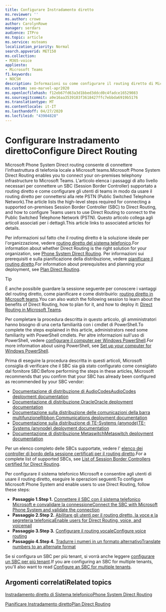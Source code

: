 ```yaml
---
title: Configurare Instradamento diretto
ms.reviewer: ''
ms.author: crowe
author: CarolynRowe
manager: serdars
audience: ITPro
ms.topic: article
ms.service: msteams
localization_priority: Normal
search.appverid: MET150
ms.collection:
- M365-voice
appliesto:
- Microsoft Teams
f1.keywords:
- NOCSH
description: Informazioni su come configurare il routing diretto di Microsoft Phone System per connettere l'infrastruttura di telefonia locale a Microsoft teams.
ms.custom: seo-marvel-apr2020
ms.openlocfilehash: f12eb67fd63a3d1bbed3ddcd0c4fadce16529083
ms.sourcegitcommit: a9e16aa3539103f3618427ffc7ebbda6919b5176
ms.translationtype: MT
ms.contentlocale: it-IT
ms.lasthandoff: 04/27/2020
ms.locfileid: "43904828"
---
```

# <a name="configure-direct-routing"></a><span data-ttu-id="98a9e-103">Configurare Instradamento diretto</span><span class="sxs-lookup"><span data-stu-id="98a9e-103">Configure Direct Routing</span></span>

<span data-ttu-id="98a9e-104">Microsoft Phone System Direct routing consente di connettere l'infrastruttura di telefonia locale a Microsoft teams.</span><span class="sxs-lookup"><span data-stu-id="98a9e-104">Microsoft Phone System Direct Routing enables you to connect your on-premises telephony infrastructure to Microsoft Teams.</span></span> <span data-ttu-id="98a9e-105">L'articolo elenca i passaggi di alto livello necessari per connettere un SBC (Session Border Controller) supportato a routing diretto e come configurare gli utenti di teams in modo da usare il routing diretto per connettersi alla rete PSTN (Public Switched Telephone Network).</span><span class="sxs-lookup"><span data-stu-id="98a9e-105">The article lists the high-level steps required for connecting a supported on-premises Session Border Controller (SBC) to Direct Routing, and how to configure Teams users to use Direct Routing to connect to the Public Switched Telephone Network (PSTN).</span></span> <span data-ttu-id="98a9e-106">Questo articolo collega agli articoli associati per i dettagli.</span><span class="sxs-lookup"><span data-stu-id="98a9e-106">This article links to associated articles for details.</span></span>  

<span data-ttu-id="98a9e-107">Per informazioni sul fatto che il routing diretto è la soluzione ideale per l'organizzazione, vedere [routing diretto del sistema telefonico](direct-routing-landing-page.md).</span><span class="sxs-lookup"><span data-stu-id="98a9e-107">For information about whether Direct Routing is the right solution for your organization, see [Phone System Direct Routing](direct-routing-landing-page.md).</span></span> <span data-ttu-id="98a9e-108">Per informazioni sui prerequisiti e sulla pianificazione della distribuzione, vedere [pianificare il routing diretto](direct-routing-plan.md).</span><span class="sxs-lookup"><span data-stu-id="98a9e-108">For information about prerequisites and planning your deployment, see [Plan Direct Routing](direct-routing-plan.md).</span></span>

> [!Tip]
> <span data-ttu-id="98a9e-109">È anche possibile guardare la sessione seguente per conoscere i vantaggi del routing diretto, come pianificare e come distribuirlo: [routing diretto in Microsoft teams](https://aka.ms/teams-direct-routing).</span><span class="sxs-lookup"><span data-stu-id="98a9e-109">You can also watch the following session to learn about the benefits of Direct Routing, how to plan for it, and how to deploy it: [Direct Routing in Microsoft Teams](https://aka.ms/teams-direct-routing).</span></span>

<span data-ttu-id="98a9e-110">Per completare la procedura descritta in questo articolo, gli amministratori hanno bisogno di una certa familiarità con i cmdlet di PowerShell.</span><span class="sxs-lookup"><span data-stu-id="98a9e-110">To complete the steps explained in this article, administrators need some familiarity with PowerShell cmdlets.</span></span> <span data-ttu-id="98a9e-111">Per altre informazioni sull'uso di PowerShell, vedere [configurare il computer per Windows PowerShell](https://docs.microsoft.com/SkypeForBusiness/set-up-your-computer-for-windows-powershell/set-up-your-computer-for-windows-powershell).</span><span class="sxs-lookup"><span data-stu-id="98a9e-111">For more information about using PowerShell, see [Set up your computer for Windows PowerShell](https://docs.microsoft.com/SkypeForBusiness/set-up-your-computer-for-windows-powershell/set-up-your-computer-for-windows-powershell).</span></span> 

<span data-ttu-id="98a9e-112">Prima di eseguire la procedura descritta in questi articoli, Microsoft consiglia di verificare che il SBC sia già stato configurato come consigliato dal fornitore SBC:</span><span class="sxs-lookup"><span data-stu-id="98a9e-112">Before performing the steps in these articles, Microsoft recommends that you confirm that your SBC has already been configured as recommended by your SBC vendor:</span></span> 

- [<span data-ttu-id="98a9e-113">Documentazione di distribuzione di AudioCodes</span><span class="sxs-lookup"><span data-stu-id="98a9e-113">AudioCodes deployment documentation</span></span>](https://www.audiocodes.com/solutions-products/products/products-for-microsoft-365/direct-routing-for-microsoft-teams)
- [<span data-ttu-id="98a9e-114">Documentazione di distribuzione Oracle</span><span class="sxs-lookup"><span data-stu-id="98a9e-114">Oracle deployment documentation</span></span>](https://www.oracle.com/industries/communications/enterprise-session-border-controller/microsoft.html)
- [<span data-ttu-id="98a9e-115">Documentazione sulla distribuzione delle comunicazioni della barra multifunzione</span><span class="sxs-lookup"><span data-stu-id="98a9e-115">Ribbon Communications deployment documentation</span></span>](https://ribboncommunications.com/solutions/enterprise-solutions/microsoft-solutions/direct-routing-microsoft-teams-calling)
- [<span data-ttu-id="98a9e-116">Documentazione sulla distribuzione di TE-Systems (anynode)</span><span class="sxs-lookup"><span data-stu-id="98a9e-116">TE-Systems (anynode) deployment documentation</span></span>](https://www.anynode.de/anynode-and-microsoft-teams/)
- [<span data-ttu-id="98a9e-117">Documentazione di distribuzione Metaswitch</span><span class="sxs-lookup"><span data-stu-id="98a9e-117">Metaswitch deployment documentation</span></span>](https://www.metaswitch.com/products/core-network/perimeta-sbc)

<span data-ttu-id="98a9e-118">Per un elenco completo delle SBCs supportate, vedere l' [elenco dei controller di bordo della sessione certificati per il routing diretto](direct-routing-border-controllers.md).</span><span class="sxs-lookup"><span data-stu-id="98a9e-118">For a complete list of supported SBCs, see [List of Session Border Controllers certified for Direct Routing](direct-routing-border-controllers.md).</span></span>

<span data-ttu-id="98a9e-119">Per configurare il sistema telefonico Microsoft e consentire agli utenti di usare il routing diretto, eseguire le operazioni seguenti:</span><span class="sxs-lookup"><span data-stu-id="98a9e-119">To configure Microsoft Phone System and enable users to use Direct Routing, follow these steps:</span></span> 

- <span data-ttu-id="98a9e-120">**Passaggio 1.**</span><span class="sxs-lookup"><span data-stu-id="98a9e-120">**Step 1.**</span></span> [<span data-ttu-id="98a9e-121">Connettere il SBC con il sistema telefonico Microsoft e convalidare la connessione</span><span class="sxs-lookup"><span data-stu-id="98a9e-121">Connect the SBC with Microsoft Phone System and validate the connection</span></span>](direct-routing-connect-the-sbc.md)
- <span data-ttu-id="98a9e-122">**Passaggio 2.**</span><span class="sxs-lookup"><span data-stu-id="98a9e-122">**Step 2.**</span></span> [<span data-ttu-id="98a9e-123">Abilitare gli utenti per il routing diretto, la voce e la segreteria telefonica</span><span class="sxs-lookup"><span data-stu-id="98a9e-123">Enable users for Direct Routing, voice, and voicemail</span></span>](direct-routing-enable-users.md)
- <span data-ttu-id="98a9e-124">**Passaggio 3.**</span><span class="sxs-lookup"><span data-stu-id="98a9e-124">**Step 3.**</span></span> [<span data-ttu-id="98a9e-125">Configurare il routing vocale</span><span class="sxs-lookup"><span data-stu-id="98a9e-125">Configure voice routing</span></span>](direct-routing-voice-routing.md)
- <span data-ttu-id="98a9e-126">**Passaggio 4.**</span><span class="sxs-lookup"><span data-stu-id="98a9e-126">**Step 4.**</span></span> [<span data-ttu-id="98a9e-127">Tradurre i numeri in un formato alternativo</span><span class="sxs-lookup"><span data-stu-id="98a9e-127">Translate numbers to an alternate format</span></span>](direct-routing-translate-numbers.md) 

<span data-ttu-id="98a9e-128">Se si configura un SBC per più tenant, si vorrà anche leggere [configurare un SBC per più tenant](direct-routing-sbc-multiple-tenants.md).</span><span class="sxs-lookup"><span data-stu-id="98a9e-128">If you are configuring an SBC for multiple tenants, you'll also want to read [Configure an SBC for multiple tenants](direct-routing-sbc-multiple-tenants.md).</span></span>


## <a name="related-topics"></a><span data-ttu-id="98a9e-129">Argomenti correlati</span><span class="sxs-lookup"><span data-stu-id="98a9e-129">Related topics</span></span>

[<span data-ttu-id="98a9e-130">Instradamento diretto di Sistema telefonico</span><span class="sxs-lookup"><span data-stu-id="98a9e-130">Phone System Direct Routing</span></span>](direct-routing-landing-page.md)

[<span data-ttu-id="98a9e-131">Pianificare Instradamento diretto</span><span class="sxs-lookup"><span data-stu-id="98a9e-131">Plan Direct Routing</span></span>](direct-routing-plan.md)

